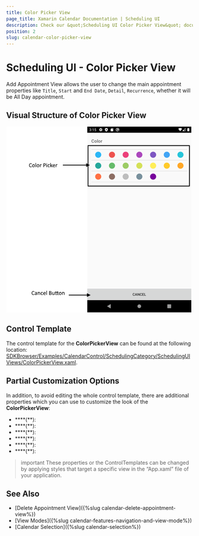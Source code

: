 ```yaml
---
title: Color Picker View
page_title: Xamarin Calendar Documentation | Scheduling UI
description: Check our &quot;Scheduling UI Color Picker View&quot; documentation article for Telerik Calendar for Xamarin control.
position: 2
slug: calendar-color-picker-view
---
```


# Scheduling UI - Color Picker View

Add Appointment View allows the user to change the main appointment properties like `Title`, `Start` and `End Date`, `Detail`, `Recurrence`, whether it will be All Day appointment.

## Visual Structure of Color Picker View

![Scheduling UI Color Picker View](images/calendar-color-picker-view.png)

## Control Template

The control template for the **ColorPickerView** can be found at the following location: [SDKBrowser/Examples/CalendarControl/SchedulingCategory/SchedulingUIViews/ColorPickerView.xaml](https://github.com/telerik/xamarin-forms-sdk/blob/master/XamarinSDK/SDKBrowser/SDKBrowser/Examples/CalendarControl/SchedulingCategory/SchedulingUIViews/ColorPickerView.xaml).

## Partial Customization Options 

In addition, to avoid editing the whole control template, there are additional properties which you can use to customize the look of the **ColorPickerView**:

* ****(**):
* ****(**):
* ****(**):
* ****(**):
* ****(**):
* ****(**):

>important These properties or the ControlTemplates can be changed by applying styles that target a specific view in the “App.xaml” file of your application. 

## See Also

* [Delete Appointment View]({%slug calendar-delete-appointment-view%})
* [View Modes]({%slug calendar-features-navigation-and-view-mode%})
* [Calendar Selection]({%slug calendar-selection%})

